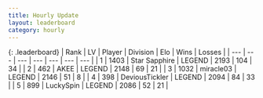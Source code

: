 ```yaml
---
title: Hourly Update
layout: leaderboard
category: hourly
---
```


{: .leaderboard}
| Rank | LV | Player | Division | Elo | Wins | Losses |
| --- | --- | --- | --- | --- | --- | --- |
| <span data-change="0">1</span> | 1403 | <span title="ID: 315148">Star Sapphire</span> | LEGEND | <span data-change="0">2193</span> | <span data-change="0">104</span> | <span data-change="0">34</span> |
| <span data-change="0">2</span> | 462 | <span title="ID: 455100">AKEE</span> | LEGEND | <span data-change="0">2148</span> | <span data-change="0">69</span> | <span data-change="0">21</span> |
| <span data-change="0">3</span> | 1032 | <span title="ID: 416373">miracle03</span> | LEGEND | <span data-change="0">2146</span> | <span data-change="0">51</span> | <span data-change="0">8</span> |
| <span data-change="0">4</span> | 398 | <span title="ID: 512212">DeviousTickler</span> | LEGEND | <span data-change="0">2094</span> | <span data-change="0">84</span> | <span data-change="0">33</span> |
| <span data-change="0">5</span> | 899 | <span title="ID: 498412">LuckySpin</span> | LEGEND | <span data-change="0">2086</span> | <span data-change="0">52</span> | <span data-change="0">21</span> |